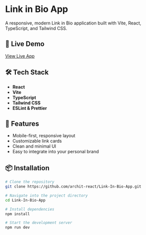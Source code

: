 # Link in Bio App

A responsive, modern Link in Bio application built with Vite, React, TypeScript, and Tailwind CSS.

## 📍 Live Demo

[View Live App](https://your-demo-url.com) <!-- Replace with actual link like Vercel/Netlify -->

## 🛠️ Tech Stack

- **React**
- **Vite**
- **TypeScript**
- **Tailwind CSS**
- **ESLint & Prettier**

## 🚀 Features

- Mobile-first, responsive layout
- Customizable link cards
- Clean and minimal UI
- Easy to integrate into your personal brand

## 📦 Installation

```bash
# Clone the repository
git clone https://github.com/archit-react/Link-In-Bio-App.git

# Navigate into the project directory
cd Link-In-Bio-App

# Install dependencies
npm install

# Start the development server
npm run dev
```

